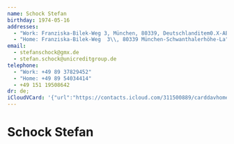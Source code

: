 ```yaml
---
name: Schock Stefan
birthday: 1974-05-16
addresses:
  - "Work: Franziska-Bilek-Weg 3, München, 80339, Deutschlanditem0.X-ABA"
  - "Home: Franziska-Bilek-Weg  3\\, 80339 München-Schwanthalerhöhe-La"
email:
  - stefanschock@gmx.de
  - stefan.schock@unicreditgroup.de
telephone:
  - "Work: +49 89 37829452"
  - "Home: +49 89 54034414"
  - +49 151 19508642
dr: de;
iCloudVCard: '{"url":"https://contacts.icloud.com/311500889/carddavhome/card/NDQ0Ny0wN0UxMDYxNC0wMTE0LTEzMzUtRkYzQS0wMDc1Qw==.vcf","etag":"\"kmfhcnxd\"","data":"BEGIN:VCARD\r\nVERSION:3.0\r\nFN:\r\nN:Stefan;Schock;;;\r\nUID:4447-07E10614-0114-1335-FF3A-0075C\r\nBDAY;VALUE=date:1974-05-16\r\nADR;TYPE=WORK:;;Franziska-Bilek-Weg 3;München;;80339;Deutschlanditem0.X-ABA\r\n ;\r\nADR;TYPE=HOME:;;;Franziska-Bilek-Weg  3\\, 80339 München-Schwanthalerhöhe-La\r\n ;;;;\r\nPRODID:-//Apple Inc.//Apple WebDAV Outlook Store 4.8.26//ENX-APPLE-OL-MAPPI\r\n NG-INFO:1\r\nREV:2025-04-03T22:13:52Z\r\nORG:;\r\nEMAIL:stefanschock@gmx.de\r\nEMAIL:stefan.schock@unicreditgroup.de\r\nTEL;TYPE=WORK:+49 89 37829452\r\nTEL;TYPE=HOME:+49 89 54034414\r\nTEL;TYPE=CELL:+49 151 19508642\r\nDR:de;\r\nDR:de;\r\nitem0.X-ABADR:de\r\nEND:VCARD"}'
---
```

# Schock Stefan